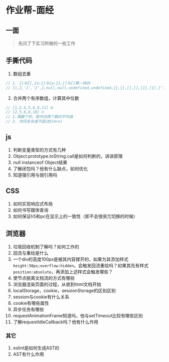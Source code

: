 # 作业帮-面经

## 一面
>先问了下实习所做的一些工作

## 手撕代码
1. 数组去重
```js
// 1. {}与{},{a:1}与{a:1},[]与[]算一样的
// [1,2,'1','2',1,null,null,undefined,undefined,{},{},[],[],[1],[1],['1'],['1']]
```
2. 合并两个有序数组，计算其中位数
```js
// [1,2,4,5,6,8,11] m
// [2,5,6,8,10] n
// 1.偶数个时，取中间两个数的平均值
// 2. 时间复杂度不超过O(m+n)
```
## js
1. 判断变量类型的方式有几种
2. Object.prototype.toString.call是如何判断的，讲讲原理
3. null instanceof Object结果
4. 了解闭包吗？他有什么缺点，如何优化
5. 知道强引用与弱引用吗

## CSS
1. 如何实现响应式布局
2. 如何书写媒体查询
3. 如何保证h5和pc在显示上的一致性（即不会很突兀切换的时候）


## 浏览器
1. 垃圾回收机制了解吗？如何工作的
2. 回流与重绘是什么
3. 一个div的高度100px是被其内容撑开的，如果为其添加样式`height:50px;overflow:hidden`，会触发回流重绘吗？如果其先有样式`position:absolute`，再添加上述样式会触发哪些？
4. 使节点脱离文档流的方式有哪些
5. 浏览器渲染页面的过程，从收到html文档开始
6. localStorage，cookie，sessionStorage的区别区别
7. session与cookie有什么关系
8. cookie有哪些属性
9. 异步任务有哪些
10. requestAnimationFrame知道吗，他与setTimeout比较有哪些区别
11. 了解requestIdleCallback吗？他有什么作用

### 其它
1. eslint是如何生成AST的
2. AST有什么作用